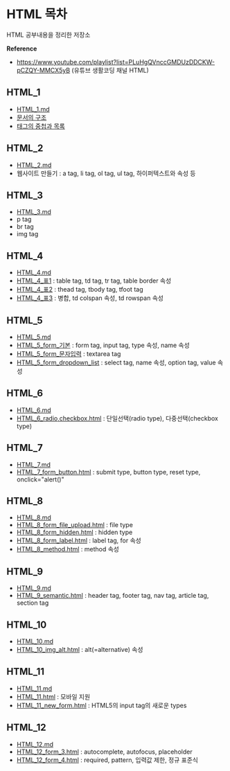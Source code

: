 # HTML 목차
HTML 공부내용을 정리한 저장소
  
**Reference**  
- https://www.youtube.com/playlist?list=PLuHgQVnccGMDUzDDCKW-pCZQY-MMCX5yB (유튜브 생활코딩 채널 HTML)

## HTML_1
- [HTML_1.md](https://github.com/Jarvis-Geun/HTML/blob/main/HTML_1.md)
- [문서의 구조](https://github.com/Jarvis-Geun/HTML/blob/main/HTML_1_%EB%AC%B8%EC%84%9C%EC%9D%98%20%EA%B5%AC%EC%A1%B0.html)
- [태그의 중첩과 목록](https://github.com/Jarvis-Geun/HTML/blob/main/HTML_1_%ED%83%9C%EA%B7%B8%EC%9D%98%20%EC%A4%91%EC%B2%A9%EA%B3%BC%20%EB%AA%A9%EB%A1%9D.html)

## HTML_2
- [HTML_2.md](https://github.com/Jarvis-Geun/HTML/blob/main/HTML_2.md)
- 웹사이트 만들기 : a tag, li tag, ol tag, ul tag, 하이퍼텍스트와 속성 등

## HTML_3
- [HTML_3.md](https://github.com/Jarvis-Geun/HTML/blob/main/HTML_3.md)
- p tag
- br tag
- img tag

## HTML_4
- [HTML_4.md](https://github.com/Jarvis-Geun/HTML/blob/main/HTML_4.md)
- [HTML_4_표1](https://github.com/Jarvis-Geun/HTML/blob/main/HTML_4_%ED%91%9C1.html) : table tag, td tag, tr tag, table border 속성
- [HTML_4_표2](https://github.com/Jarvis-Geun/HTML/blob/main/HTML_4_%ED%91%9C2.html) : thead tag, tbody tag, tfoot tag
- [HTML_4_표3](https://github.com/Jarvis-Geun/HTML/blob/main/HTML_4_%ED%91%9C3.html) : 병합, td colspan 속성, td rowspan 속성

## HTML_5
- [HTML_5.md](https://github.com/Jarvis-Geun/HTML/blob/main/HTML_5.md)
- [HTML_5_form_기본](https://github.com/Jarvis-Geun/HTML/blob/main/HTML_5_form_%EA%B8%B0%EB%B3%B8.html) : form tag, input tag, type 속성, name 속성
- [HTML_5_form_문자입력](https://github.com/Jarvis-Geun/HTML/blob/main/HTML_5_form_%EB%AC%B8%EC%9E%90%EC%9E%85%EB%A0%A5.html) : textarea tag
- [HTML_5_form_dropdown_list](https://github.com/Jarvis-Geun/HTML/blob/main/HTML_5_form_dropdown_list.html) : select tag, name 속성, option tag, value 속성


## HTML_6
- [HTML_6.md](https://github.com/Jarvis-Geun/HTML/blob/main/HTML_6.md)
- [HTML_6_radio,checkbox.html](https://github.com/Jarvis-Geun/HTML/blob/main/HTML_6_radio%2Ccheckbox.html) : 단일선택(radio type), 다중선택(checkbox type)


## HTML_7
- [HTML_7.md](https://github.com/Jarvis-Geun/HTML/blob/main/HTML_7.md)
- [HTML_7_form_button.html](https://github.com/Jarvis-Geun/HTML/blob/main/HTML_7_form_button.html) : submit type, button type, reset type, onclick="alert()"

## HTML_8
- [HTML_8.md](https://github.com/Jarvis-Geun/HTML/blob/main/HTML_8.md)
- [HTML_8_form_file_upload.html](https://github.com/Jarvis-Geun/HTML/blob/main/HTML_8_form_file_upload.html) : file type
- [HTML_8_form_hidden.html](https://github.com/Jarvis-Geun/HTML/blob/main/HTML_8_form_hidden.html) : hidden type
- [HTML_8_form_label.html](https://github.com/Jarvis-Geun/HTML/blob/main/HTML_8_form_label.html) : label tag, for 속성
- [HTML_8_method.html](https://github.com/Jarvis-Geun/HTML/blob/main/HTML_8_method.html) : method 속성


## HTML_9
- [HTML_9.md](https://github.com/Jarvis-Geun/HTML/blob/main/HTML_9.md)
- [HTML_9_semantic.html](https://github.com/Jarvis-Geun/HTML/blob/main/HTML_9_semantic.html) : header tag, footer tag, nav tag, article tag, section tag


## HTML_10
- [HTML_10.md](https://github.com/Jarvis-Geun/HTML/blob/main/HTML_10.md)
- [HTML_10_img_alt.html](https://github.com/Jarvis-Geun/HTML/blob/main/HTML_10_img_alt.html) : alt(=alternative) 속성


## HTML_11
- [HTML_11.md](https://github.com/Jarvis-Geun/HTML/blob/main/HTML_11.md)
- [HTML_11.html](https://github.com/Jarvis-Geun/HTML/blob/main/HTML_11.html) : 모바일 지원
- [HTML_11_new_form.html](https://github.com/Jarvis-Geun/HTML/blob/main/HTML_11_new_form.html) : HTML5의 input tag의 새로운 types


## HTML_12
- [HTML_12.md](https://github.com/Jarvis-Geun/HTML/blob/main/HTML_12.md)
- [HTML_12_form_3.html](https://github.com/Jarvis-Geun/HTML/blob/main/HTML_12_form_3.html) : autocomplete, autofocus, placeholder
- [HTML_12_form_4.html](https://github.com/Jarvis-Geun/HTML/blob/main/HTML_12_form_4.html) : required, pattern, 입력값 제한, 정규 표준식
